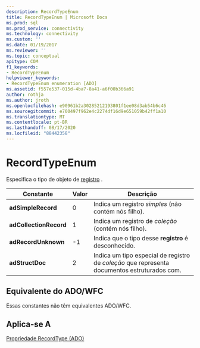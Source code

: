 ```yaml
---
description: RecordTypeEnum
title: RecordTypeEnum | Microsoft Docs
ms.prod: sql
ms.prod_service: connectivity
ms.technology: connectivity
ms.custom: ''
ms.date: 01/19/2017
ms.reviewer: ''
ms.topic: conceptual
apitype: COM
f1_keywords:
- RecordTypeEnum
helpviewer_keywords:
- RecordTypeEnum enumeration [ADO]
ms.assetid: f557e537-015d-4ba7-8a41-a6f00b366a91
author: rothja
ms.author: jroth
ms.openlocfilehash: e90961b2a30285212193801f1ee08d3ab54b6c46
ms.sourcegitcommit: e700497f962e4c2274df16d9e651059b42ff1a10
ms.translationtype: MT
ms.contentlocale: pt-BR
ms.lasthandoff: 08/17/2020
ms.locfileid: "88442358"
---
```

# <a name="recordtypeenum"></a>RecordTypeEnum
Especifica o tipo de objeto de [registro](../../../ado/reference/ado-api/record-object-ado.md) .  
  
|Constante|Valor|Descrição|  
|--------------|-----------|-----------------|  
|**adSimpleRecord**|0|Indica um registro *simples* (não contém nós filho).|  
|**adCollectionRecord**|1|Indica um registro de *coleção* (contém nós filho).|  
|**adRecordUnknown**|-1|Indica que o tipo desse **registro** é desconhecido.|  
|**adStructDoc**|2|Indica um tipo especial de registro de *coleção* que representa documentos estruturados com.|  
  
## <a name="adowfc-equivalent"></a>Equivalente do ADO/WFC  
 Essas constantes não têm equivalentes ADO/WFC.  
  
## <a name="applies-to"></a>Aplica-se A  
 [Propriedade RecordType (ADO)](../../../ado/reference/ado-api/recordtype-property-ado.md)
